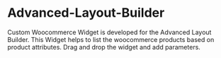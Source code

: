 # Advanced-Layout-Builder
Custom Woocommerce Widget is developed for the Advanced Layout Builder. This Widget helps to list the woocommerce products based on product attributes.  Drag and drop the widget and add parameters.

